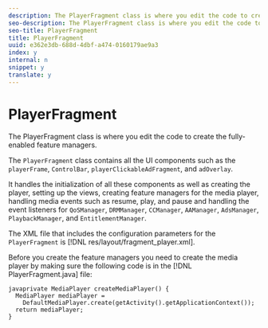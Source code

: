 ```yaml
---
description: The PlayerFragment class is where you edit the code to create the fully-enabled feature managers.
seo-description: The PlayerFragment class is where you edit the code to create the fully-enabled feature managers.
seo-title: PlayerFragment
title: PlayerFragment
uuid: e362e3db-688d-4dbf-a474-0160179ae9a3
index: y
internal: n
snippet: y
translate: y
---
```


# PlayerFragment

The PlayerFragment class is where you edit the code to create the fully-enabled feature managers.

The `PlayerFragment` class contains all the UI components such as the `playerFrame`, `ControlBar`, `playerClickableAdFragment`, and `adOverlay`. 

It handles the initialization of all these components as well as creating the player, setting up the views, creating feature managers for the media player, handling media events such as resume, play, and pause and handling the event listeners for `QoSManager`, `DRMManager`, `CCManager`, `AAManager`, `AdsManager`, `PlaybackManager`, and `EntitlementManager`. 

The XML file that includes the configuration parameters for the `PlayerFragment` is [!DNL res/layout/fragment_player.xml]. 

Before you create the feature managers you need to create the media player by making sure the following code is in the [!DNL PlayerFragment.java] file: 
```
javaprivate MediaPlayer createMediaPlayer() { 
  MediaPlayer mediaPlayer =  
    DefaultMediaPlayer.create(getActivity().getApplicationContext()); 
  return mediaPlayer; 
}
```

